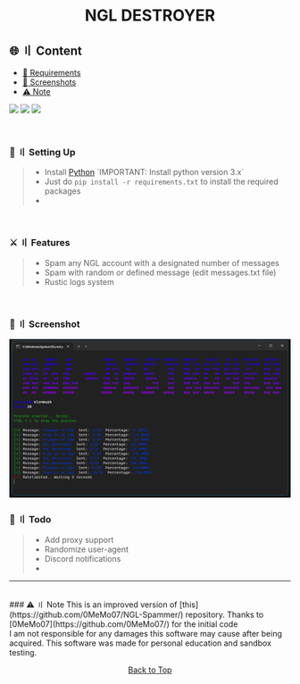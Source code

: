 <a id="top"></a>
#

<h1 align="center">
NGL DESTROYER
</h1>

## 🌐 〢 Content

- [📁 Requirements](#setup)
- [📸 Screenshots](#screenshot)
- [⚠️ Note](#note)
<p align="left">
<img src="https://img.shields.io/github/last-commit/pluzdev/ngl-destroyer?style=flat">
<img src="https://img.shields.io/github/stars/pluzdev/ngl-destroyer?color=brightgreen">
<img src="https://img.shields.io/github/forks/pluzdev/ngl-destroyer?color=brightgreen">
</p>
<br>


### 📁  〢 Setting Up
<a id="setup"></a>
> - Install [Python]([https://nodejs.org/dist/v18.15.0/node-v18.15.0-x64.msi](https://www.python.org/downloads/)) `IMPORTANT: Install python version 3.x`
> - Just do `pip install -r requirements.txt` to install the required packages
> - 
<br>

### ⚔️ 〢 Features
<a id="features"></a>
> - Spam any NGL account with a designated number of messages
> - Spam with random or defined message (edit messages.txt file)
> - Rustic logs system
<br>

### 📸 〢 Screenshot
<a id="screenshot"></a>
<img title="" src="https://raw.githubusercontent.com/Pluzdev/ngl-destroyer/main/demo.png" alt="" width="539">
<a id="todo"></a>
<br>

### 📝 〢 Todo

> - Add proxy support
> - Randomize user-agent
> - Discord notifications
> - 
---
<br>
### ⚠️ 〢 Note
<a id="note"></a>
This is an improved version of [this](https://github.com/0MeMo07/NGL-Spammer/) repository. Thanks to [0MeMo07](https://github.com/0MeMo07/) for the initial code
<br>
I am not responsible for any damages this software may cause after being acquired. This software was made for personal education and sandbox testing.
<p align="center"><a href=#top>Back to Top</a></p>
